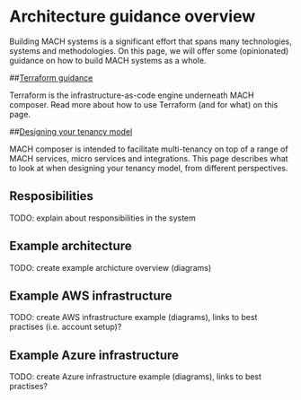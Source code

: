 # Architecture guidance overview

Building MACH systems is a significant effort that spans many technologies, systems and methodologies. On this page, we will offer some (opinionated) guidance on how to build MACH systems as a whole.


##[Terraform guidance](./terraform.md)

Terraform is the infrastructure-as-code engine underneath MACH composer. Read more about how to use Terraform (and for what) on this page.

##[Designing your tenancy model](./tenancy.md)

MACH composer is intended to facilitate multi-tenancy on top of a range of MACH services, micro services and integrations. This page describes what to look at when designing your tenancy model, from different perspectives.


## Resposibilities

TODO: explain about responsibilities in the system

## Example architecture

TODO: create example archicture overview (diagrams)

## Example AWS infrastructure

TODO: create AWS infrastructure example (diagrams), links to best practises (i.e. account setup)?

## Example Azure infrastructure

TODO: create Azure infrastructure example (diagrams), links to best practises?

